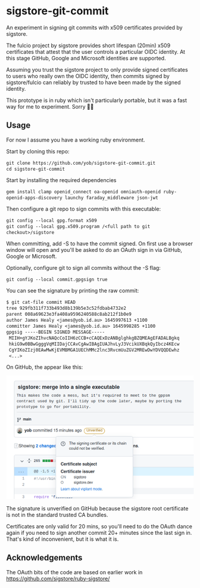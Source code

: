 # sigstore-git-commit

An experiment in signing git commits with x509 certificates provided by sigstore.

The fulcio project by sigstore provides short lifespan (20min) x509 certificates that
attest that the user controls a particular OIDC identity. At this stage GitHub, Google
and Microsoft identities are supported.

Assuming you trust the sigstore project to only provide signed certificates to users
who really own the OIDC identity, then commits signed by sigstore/fulcio can reliably
by trusted to have been made by the signed identity.

This prototype is in ruby which isn't particularly portable, but it was a fast way
for me to experiment. Sorry 🤷‍♂️

## Usage

For now I assume you have a working ruby environment.

Start by cloning this repo:

    git clone https://github.com/yob/sigstore-git-commit.git
    cd sigstore-git-commit

Start by installing the required dependencies

    gem install clamp openid_connect oa-openid omniauth-openid ruby-openid-apps-discovery launchy faraday_middleware json-jwt

Then configure a git repo to sign commits with this executable:

    git config --local gpg.format x509
    git config --local gpg.x509.program /<full path to git checkout>/sigstore

When committing, add -S to have the commit signed. On first use a browser window will open and you'll
be asked to do an OAuth sign in via GitHub, Google or Microsoft.

Optionally, configure git to sign all commits without the -S flag:

    git config --local commit.gpgsign true

You can see the signature by printing the raw commit:

    $ git cat-file commit HEAD
    tree 929fb311f733b493d8b139b5e3c52fdbab4732e2
    parent 008a69623e3fa408a9596240588c8ab212f1b0e9
    author James Healy <james@yob.id.au> 1645997613 +1100
    committer James Healy <james@yob.id.au> 1645998285 +1100
    gpgsig -----BEGIN SIGNED MESSAGE-----
     MIIH+gYJKoZIhvcNAQcCoIIH6zCCB+cCAQExDzANBglghkgBZQMEAgEFADALBgkq
     hkiG9w0BBwGgggVqMIIDajCCAvCgAwIBAgIUAJhvLyJ3VcikUXBqkQyIbcz4KEcw
     CgYIKoZIzj0EAwMwKjEVMBMGA1UEChMMc2lnc3RvcmUuZGV2MREwDwYDVQQDEwhz 
     <...>

On GitHub, the appear like this:

![Unverified on GitHub](/images/github-unverified.png)

The signature is unverified on GitHub because the sigstore root certificate is not in the standard
trusted CA bundles.

Certificates are only valid for 20 mins, so you'll need to do the OAuth dance again if you
need to sign another commit 20+ minutes since the last sign in. That's kind of inconvenient, but
it is what it is.

## Acknowledgements

The OAuth bits of the code are based on earlier work in https://github.com/sigstore/ruby-sigstore/

